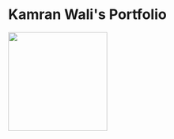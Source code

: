 <!DOCTYPE html>
  <head>
    <h1>Kamran Wali's Portfolio</h1>
    <link rel="stylesheet" type="text/css" href="/css/main.css">
  </head>
  
  <body>
    <a href='https://youtu.be/UJTbo6rlXzw' target="_blank"><img src="https://imgur.com/xG5CPDr.png" width="200"></a>
  </body>
</html>
